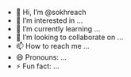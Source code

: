- 👋 Hi, I’m @sokhreach
- 👀 I’m interested in ...
- 🌱 I’m currently learning ...
- 💞️ I’m looking to collaborate on ...
- 📫 How to reach me ...
- 😄 Pronouns: ...
- ⚡ Fun fact: ...

<!---
sokhreach/sokhreach is a ✨ special ✨ repository because its `README.md` (this file) appears on your GitHub profile.
You can click the Preview link to take a look at your changes.
--->
